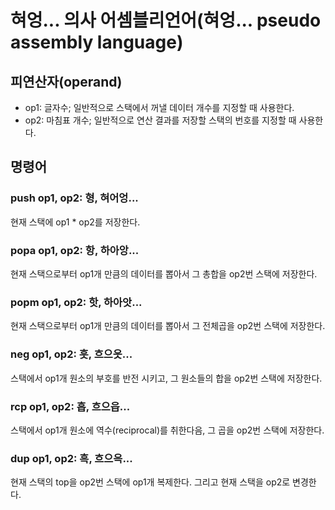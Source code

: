 # 혀엉... 의사 어셈블리언어(혀엉... pseudo assembly language)
## 피연산자(operand)
* op1: 글자수; 일반적으로 스택에서 꺼낼 데이터 개수를 지정할 때 사용한다.
* op2: 마침표 개수; 일반적으로 연산 결과를 저장할 스택의 번호를 지정할 때 사용한다.

## 명령어
### push op1, op2: 형, 혀어엉...
현재 스택에 op1 * op2를 저장한다.  
  
### popa op1, op2: 항, 하아앙...
현재 스택으로부터 op1개 만큼의 데이터를 뽑아서 그 총합을 op2번 스택에 저장한다.  
  
### popm op1, op2: 핫, 하아앗...
현재 스택으로부터 op1개 만큼의 데이터를 뽑아서 그 전체곱을 op2번 스택에 저장한다.  
  
### neg op1, op2: 흣, 흐으읏...
스택에서 op1개 원소의 부호를 반전 시키고, 그 원소들의 합을 op2번 스택에 저장한다.  
  
### rcp op1, op2: 흡, 흐으읍...
스택에서 op1개 원소에 역수(reciprocal)를 취한다음, 그 곱을 op2번 스택에 저장한다.  
  
### dup op1, op2: 흑, 흐으윽...
현재 스택의 top을 op2번 스택에 op1개 복제한다. 그리고 현재 스택을 op2로 변경한다.  
  
